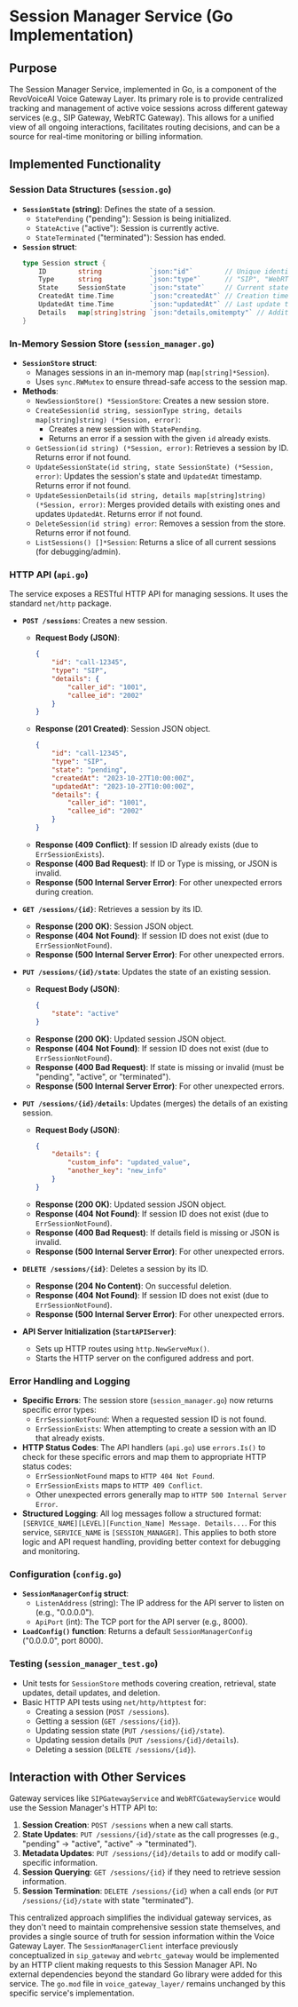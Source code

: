 # Session Manager Service (Go Implementation)

## Purpose

The Session Manager Service, implemented in Go, is a component of the RevoVoiceAI Voice Gateway Layer. Its primary role is to provide centralized tracking and management of active voice sessions across different gateway services (e.g., SIP Gateway, WebRTC Gateway). This allows for a unified view of all ongoing interactions, facilitates routing decisions, and can be a source for real-time monitoring or billing information.

## Implemented Functionality

### Session Data Structures (`session.go`)

*   **`SessionState` (string)**: Defines the state of a session.
    *   `StatePending` ("pending"): Session is being initialized.
    *   `StateActive` ("active"): Session is currently active.
    *   `StateTerminated` ("terminated"): Session has ended.
*   **`Session` struct**:
    ```go
    type Session struct {
        ID        string            `json:"id"`        // Unique identifier (e.g., Call-ID or UUID)
        Type      string            `json:"type"`      // "SIP", "WebRTC"
        State     SessionState      `json:"state"`     // Current state
        CreatedAt time.Time         `json:"createdAt"` // Creation timestamp
        UpdatedAt time.Time         `json:"updatedAt"` // Last update timestamp
        Details   map[string]string `json:"details,omitempty"` // Additional key-value details
    }
    ```

### In-Memory Session Store (`session_manager.go`)

*   **`SessionStore` struct**:
    *   Manages sessions in an in-memory map (`map[string]*Session`).
    *   Uses `sync.RWMutex` to ensure thread-safe access to the session map.
*   **Methods**:
    *   `NewSessionStore() *SessionStore`: Creates a new session store.
    *   `CreateSession(id string, sessionType string, details map[string]string) (*Session, error)`:
        *   Creates a new session with `StatePending`.
        *   Returns an error if a session with the given `id` already exists.
    *   `GetSession(id string) (*Session, error)`: Retrieves a session by ID. Returns error if not found.
    *   `UpdateSessionState(id string, state SessionState) (*Session, error)`: Updates the session's state and `UpdatedAt` timestamp. Returns error if not found.
    *   `UpdateSessionDetails(id string, details map[string]string) (*Session, error)`: Merges provided details with existing ones and updates `UpdatedAt`. Returns error if not found.
    *   `DeleteSession(id string) error`: Removes a session from the store. Returns error if not found.
    *   `ListSessions() []*Session`: Returns a slice of all current sessions (for debugging/admin).

### HTTP API (`api.go`)

The service exposes a RESTful HTTP API for managing sessions. It uses the standard `net/http` package.

*   **`POST /sessions`**: Creates a new session.
    *   **Request Body (JSON)**:
        ```json
        {
            "id": "call-12345",
            "type": "SIP",
            "details": {
                "caller_id": "1001",
                "callee_id": "2002"
            }
        }
        ```
    *   **Response (201 Created)**: Session JSON object.
        ```json
        {
            "id": "call-12345",
            "type": "SIP",
            "state": "pending",
            "createdAt": "2023-10-27T10:00:00Z",
            "updatedAt": "2023-10-27T10:00:00Z",
            "details": {
                "caller_id": "1001",
                "callee_id": "2002"
            }
        }
        ```
    *   **Response (409 Conflict)**: If session ID already exists (due to `ErrSessionExists`).
    *   **Response (400 Bad Request)**: If ID or Type is missing, or JSON is invalid.
    *   **Response (500 Internal Server Error)**: For other unexpected errors during creation.

*   **`GET /sessions/{id}`**: Retrieves a session by its ID.
    *   **Response (200 OK)**: Session JSON object.
    *   **Response (404 Not Found)**: If session ID does not exist (due to `ErrSessionNotFound`).
    *   **Response (500 Internal Server Error)**: For other unexpected errors.

*   **`PUT /sessions/{id}/state`**: Updates the state of an existing session.
    *   **Request Body (JSON)**:
        ```json
        {
            "state": "active"
        }
        ```
    *   **Response (200 OK)**: Updated session JSON object.
    *   **Response (404 Not Found)**: If session ID does not exist (due to `ErrSessionNotFound`).
    *   **Response (400 Bad Request)**: If state is missing or invalid (must be "pending", "active", or "terminated").
    *   **Response (500 Internal Server Error)**: For other unexpected errors.

*   **`PUT /sessions/{id}/details`**: Updates (merges) the details of an existing session.
    *   **Request Body (JSON)**:
        ```json
        {
            "details": {
                "custom_info": "updated_value",
                "another_key": "new_info"
            }
        }
        ```
    *   **Response (200 OK)**: Updated session JSON object.
    *   **Response (404 Not Found)**: If session ID does not exist (due to `ErrSessionNotFound`).
    *   **Response (400 Bad Request)**: If details field is missing or JSON is invalid.
    *   **Response (500 Internal Server Error)**: For other unexpected errors.

*   **`DELETE /sessions/{id}`**: Deletes a session by its ID.
    *   **Response (204 No Content)**: On successful deletion.
    *   **Response (404 Not Found)**: If session ID does not exist (due to `ErrSessionNotFound`).
    *   **Response (500 Internal Server Error)**: For other unexpected errors.

*   **API Server Initialization (`StartAPIServer`)**:
    *   Sets up HTTP routes using `http.NewServeMux()`.
    *   Starts the HTTP server on the configured address and port.

### Error Handling and Logging

*   **Specific Errors**: The session store (`session_manager.go`) now returns specific error types:
    *   `ErrSessionNotFound`: When a requested session ID is not found.
    *   `ErrSessionExists`: When attempting to create a session with an ID that already exists.
*   **HTTP Status Codes**: The API handlers (`api.go`) use `errors.Is()` to check for these specific errors and map them to appropriate HTTP status codes:
    *   `ErrSessionNotFound` maps to `HTTP 404 Not Found`.
    *   `ErrSessionExists` maps to `HTTP 409 Conflict`.
    *   Other unexpected errors generally map to `HTTP 500 Internal Server Error`.
*   **Structured Logging**: All log messages follow a structured format: `[SERVICE_NAME][LEVEL][Function_Name] Message. Details...`. For this service, `SERVICE_NAME` is `[SESSION_MANAGER]`. This applies to both store logic and API request handling, providing better context for debugging and monitoring.

### Configuration (`config.go`)

*   **`SessionManagerConfig` struct**:
    *   `ListenAddress` (string): The IP address for the API server to listen on (e.g., "0.0.0.0").
    *   `ApiPort` (int): The TCP port for the API server (e.g., 8000).
*   **`LoadConfig()` function**: Returns a default `SessionManagerConfig` ("0.0.0.0", port 8000).

### Testing (`session_manager_test.go`)

*   Unit tests for `SessionStore` methods covering creation, retrieval, state updates, detail updates, and deletion.
*   Basic HTTP API tests using `net/http/httptest` for:
    *   Creating a session (`POST /sessions`).
    *   Getting a session (`GET /sessions/{id}`).
    *   Updating session state (`PUT /sessions/{id}/state`).
    *   Updating session details (`PUT /sessions/{id}/details`).
    *   Deleting a session (`DELETE /sessions/{id}`).

## Interaction with Other Services

Gateway services like `SIPGatewayService` and `WebRTCGatewayService` would use the Session Manager's HTTP API to:

1.  **Session Creation**: `POST /sessions` when a new call starts.
2.  **State Updates**: `PUT /sessions/{id}/state` as the call progresses (e.g., "pending" -> "active", "active" -> "terminated").
3.  **Metadata Updates**: `PUT /sessions/{id}/details` to add or modify call-specific information.
4.  **Session Querying**: `GET /sessions/{id}` if they need to retrieve session information.
5.  **Session Termination**: `DELETE /sessions/{id}` when a call ends (or `PUT /sessions/{id}/state` with state "terminated").

This centralized approach simplifies the individual gateway services, as they don't need to maintain comprehensive session state themselves, and provides a single source of truth for session information within the Voice Gateway Layer. The `SessionManagerClient` interface previously conceptualized in `sip_gateway` and `webrtc_gateway` would be implemented by an HTTP client making requests to this Session Manager API.
No external dependencies beyond the standard Go library were added for this service. The `go.mod` file in `voice_gateway_layer/` remains unchanged by this specific service's implementation.
